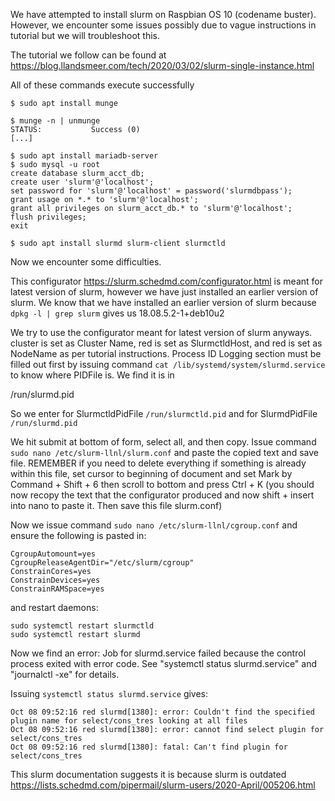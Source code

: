We have attempted to install slurm on Raspbian OS 10 (codename buster).
However, we encounter some issues possibly due to vague instructions in tutorial but we will troubleshoot this.

The tutorial we follow can be found at <https://blog.llandsmeer.com/tech/2020/03/02/slurm-single-instance.html>

All of these commands execute successfully

`$ sudo apt install munge`

```
$ munge -n | unmunge
STATUS:           Success (0)
[...]
```

```
$ sudo apt install mariadb-server
$ sudo mysql -u root
create database slurm_acct_db;
create user 'slurm'@'localhost';
set password for 'slurm'@'localhost' = password('slurmdbpass');
grant usage on *.* to 'slurm'@'localhost';
grant all privileges on slurm_acct_db.* to 'slurm'@'localhost';
flush privileges;
exit
```

`$ sudo apt install slurmd slurm-client slurmctld`

Now we encounter some difficulties.

This configurator <https://slurm.schedmd.com/configurator.html> is meant for latest version of slurm, however we have just installed an earlier
version of slurm. We know that we have installed an earlier version of slurm because `dpkg -l | grep slurm` gives us 18.08.5.2-1+deb10u2

We try to use the configurator meant for latest version of slurm anyways. cluster is set as Cluster Name, red is set as SlurmctldHost, and red is set as NodeName
as per tutorial instructions. Process ID Logging section must be filled out first by issuing command `cat /lib/systemd/system/slurmd.service` to know where PIDFile
is. We find it is in

/run/slurmd.pid

So we enter for SlurmctldPidFile `/run/slurmctld.pid` and for SlurmdPidFile `/run/slurmd.pid`

We hit submit at bottom of form, select all, and then copy. Issue command `sudo nano /etc/slurm-llnl/slurm.conf` and paste the copied text and save file.
REMEMBER if you need to delete everything if something is already within this file, set cursor to beginning of document and set Mark by Command + Shift + 6 
then scroll to bottom and press Ctrl + K (you should now recopy the text that the configurator produced and now shift + insert into nano to paste it.
Then save this file slurm.conf)

Now we issue command `sudo nano /etc/slurm-llnl/cgroup.conf` and ensure the following is pasted in:

```
CgroupAutomount=yes
CgroupReleaseAgentDir="/etc/slurm/cgroup"
ConstrainCores=yes
ConstrainDevices=yes
ConstrainRAMSpace=yes
```

and restart daemons:
```
sudo systemctl restart slurmctld
sudo systemctl restart slurmd
```

Now we find an error:
Job for slurmd.service failed because the control process exited with error code.
See "systemctl status slurmd.service" and "journalctl -xe" for details.

Issuing `systemctl status slurmd.service` gives:
```
Oct 08 09:52:16 red slurmd[1380]: error: Couldn't find the specified plugin name for select/cons_tres looking at all files
Oct 08 09:52:16 red slurmd[1380]: error: cannot find select plugin for select/cons_tres
Oct 08 09:52:16 red slurmd[1380]: fatal: Can't find plugin for select/cons_tres
```

This slurm documentation suggests it is because slurm is outdated <https://lists.schedmd.com/pipermail/slurm-users/2020-April/005206.html>
